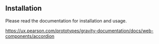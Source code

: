 ## Installation

Please read the documentation for installation and usage.

https://ux.pearson.com/prototypes/gravity-documentation/docs/web-components/accordion
